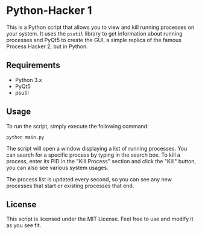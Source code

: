 # Python-Hacker 1

This is a Python script that allows you to view and kill running processes on your system. It uses the `psutil` library to get information about running processes and PyQt5 to create the GUI, a simple replica of the famous Process Hacker 2, but in Python.

## Requirements

- Python 3.x
- PyQt5
- psutil

## Usage

To run the script, simply execute the following command:

```
python main.py
```

The script will open a window displaying a list of running processes. You can search for a specific process by typing in the search box. To kill a process, enter its PID in the "Kill Process" section and click the "Kill" button, you can also see various system usages.

The process list is updated every second, so you can see any new processes that start or existing processes that end.

## License

This script is licensed under the MIT License. Feel free to use and modify it as you see fit.
